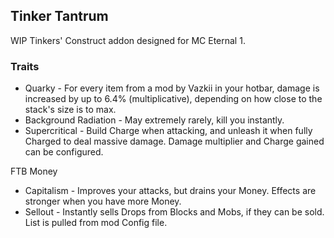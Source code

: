 ## Tinker Tantrum

WIP Tinkers' Construct addon designed for MC Eternal 1.

### Traits
- Quarky - For every item from a mod by Vazkii in your hotbar, damage is increased by up to 6.4% (multiplicative), depending on how close to the stack's size is to max.
- Background Radiation - May extremely rarely, kill you instantly.
- Supercritical - Build Charge when attacking, and unleash it when fully Charged to deal massive damage. Damage multiplier and Charge gained can be configured.

FTB Money
- Capitalism - Improves your attacks, but drains your Money. Effects are stronger when you have more Money.
- Sellout - Instantly sells Drops from Blocks and Mobs, if they can be sold. List is pulled from mod Config file.